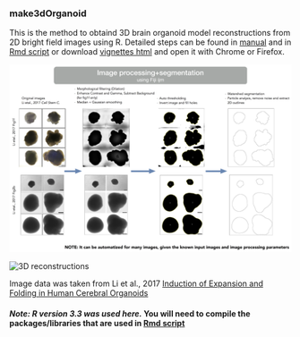 ### make3dOrganoid
This is the method to obtaind 3D brain organoid model reconstructions from 2D bright field images using R. 
Detailed steps can be found in [manual](https://github.com/alikhuseynov/make3dOrganoid/blob/master/workflow_manual.txt) and in [Rmd script](https://github.com/alikhuseynov/make3dOrganoid/blob/master/scripts/main_scr_vignettes.Rmd) or download [vignettes html](https://github.com/alikhuseynov/make3dOrganoid/blob/master/main_scr_vignettes.html) and open it with Chrome or Firefox.

![Image processing and segmentation](https://github.com/alikhuseynov/make3dOrganoid/blob/master/figx1_method.png)

![3D reconstructions](https://github.com/alikhuseynov/make3dOrganoid/blob/master/figx2_method.png)

Image data was taken from Li et al., 2017 [Induction of Expansion and Folding in Human Cerebral Organoids](https://www.ncbi.nlm.nih.gov/pubmed/28041895)

#### *Note: R version 3.3 was used here.* You will need to compile the packages/libraries that are used in [Rmd script](https://github.com/alikhuseynov/make3dOrganoid/blob/master/scripts/main_scr_vignettes.Rmd)


